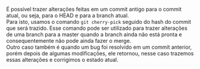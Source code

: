 É possível trazer alterações feitas em um commit antigo para o commit atual, ou seja, para o HEAD e para a branch atual.<br>
Para isto, usamos o comando `git cherry-pick` seguido do hash do commit que será trazido. Esse comando pode ser utilizado para trazer alterações de uma branch para a master quando a branch ainda não está pronta e consequentemente não pode ainda fazer o merge.<br>
Outro caso também é quando um bug foi resolvido em um commit anterior, porém depois de algumas modificações, ele retornou, nesse caso trazemos essas alterações e corrigimos o estado atual.